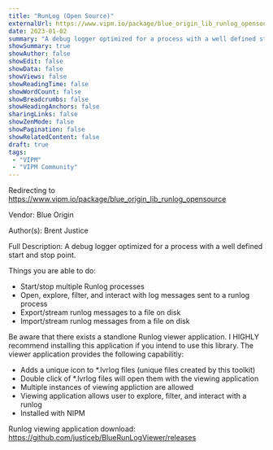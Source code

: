 ```yaml
---
title: "RunLog (Open Source)"
externalUrl: https://www.vipm.io/package/blue_origin_lib_runlog_opensource
date: 2023-01-02
summary: "A debug logger optimized for a process with a well defined start and stop point."
showSummary: true
showAuthor: false
showEdit: false
showData: false
showViews: false
showReadingTime: false
showWordCount: false
showBreadcrumbs: false
showHeadingAnchors: false
sharingLinks: false
showZenMode: false
showPagination: false
showRelatedContent: false
draft: true
tags:
 - "VIPM"
 - "VIPM Community"
---
```


Redirecting to https://www.vipm.io/package/blue_origin_lib_runlog_opensource

Vendor: Blue Origin

Author(s): Brent Justice
 
Full Description:
A debug logger optimized for a process with a well defined start and stop point.

Things you are able to do:
- Start/stop multiple Runlog processes
- Open, explore, filter, and interact with log messages sent to a runlog process
- Export/stream runlog messages to a file on disk
- Import/stream runlog messages from a file on disk

Be aware that there exists a standlone Runlog viewer application.
I HIGHLY recommend installing this application if you intend to use this library.
The viewer application provides the following capabilitiy:
- Adds a unique icon to *.lvrlog files (unique files created by this toolkit)
- Double click of *.lvrlog files will open them with the viewing application
- Multiple instances of viewing appliction are allowed
- Viewing application allows user to explore, filter, and interact with a runlog
- Installed with NIPM

Runlog viewing application download:
https://github.com/justiceb/BlueRunLogViewer/releases